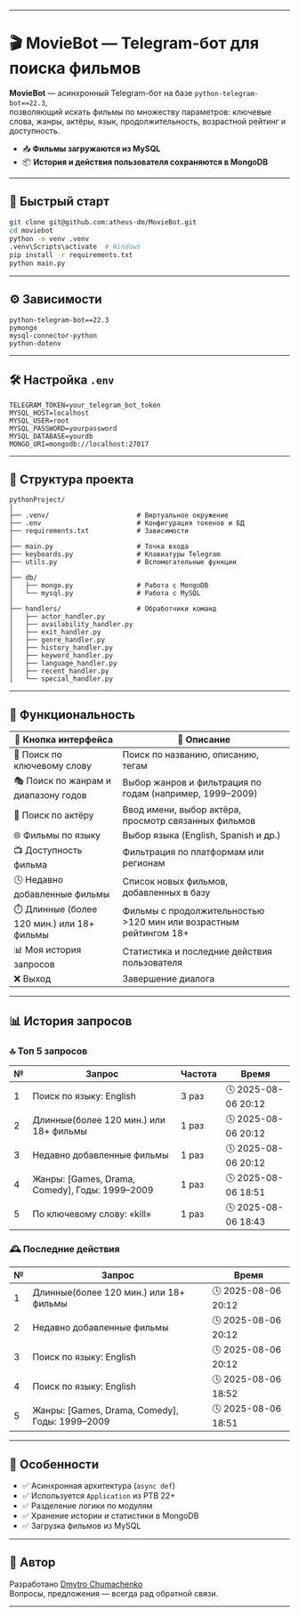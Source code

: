 
---

# 🎬 MovieBot — Telegram-бот для поиска фильмов

**MovieBot** — асинхронный Telegram-бот на базе `python-telegram-bot==22.3`,  
позволяющий искать фильмы по множеству параметров: ключевые слова, жанры, актёры, язык, продолжительность, возрастной рейтинг и доступность.

- 📥 **Фильмы загружаются из MySQL**
- 📦 **История и действия пользователя сохраняются в MongoDB**

---

## 🚀 Быстрый старт

```bash
git clone git@github.com:atheus-dm/MovieBot.git
cd moviebot
python -m venv .venv
.venv\Scripts\activate  # Windows
pip install -r requirements.txt
python main.py
```

---

## ⚙️ Зависимости

```text
python-telegram-bot==22.3
pymongo
mysql-connector-python
python-dotenv
```

---

## 🛠️ Настройка `.env`

```env
TELEGRAM_TOKEN=your_telegram_bot_token
MYSQL_HOST=localhost
MYSQL_USER=root
MYSQL_PASSWORD=yourpassword
MYSQL_DATABASE=yourdb
MONGO_URI=mongodb://localhost:27017
```

---

## 📁 Структура проекта

```
pythonProject/
│
├── .venv/                      # Виртуальное окружение
├── .env                        # Конфигурация токенов и БД
├── requirements.txt            # Зависимости
│
├── main.py                     # Точка входа
├── keyboards.py                # Клавиатуры Telegram
├── utils.py                    # Вспомогательные функции
│
├── db/
│   ├── mongo.py                # Работа с MongoDB
│   └── mysql.py                # Работа с MySQL
│
├── handlers/                   # Обработчики команд
│   ├── actor_handler.py
│   ├── availability_handler.py
│   ├── exit_handler.py
│   ├── genre_handler.py
│   ├── history_handler.py
│   ├── keyword_handler.py
│   ├── language_handler.py
│   ├── recent_handler.py
│   └── special_handler.py
```

---

## 🧠 Функциональность

| 🔘 Кнопка интерфейса                             | 📌 Описание                                                                 |
|--------------------------------------------------|-----------------------------------------------------------------------------|
| 🔎 Поиск по ключевому слову                      | Поиск по названию, описанию, тегам                                          |
| 🎭 Поиск по жанрам и диапазону годов             | Выбор жанров и фильтрация по годам (например, 1999–2009)                    |
| 👤 Поиск по актёру                               | Ввод имени, выбор актёра, просмотр связанных фильмов                        |
| 🌐 Фильмы по языку                               | Выбор языка (English, Spanish и др.)                                        |
| 📺 Доступность фильма                            | Фильтрация по платформам или регионам                                       |
| 🕓 Недавно добавленные фильмы                    | Список новых фильмов, добавленных в базу                                    |
| ⏱️ Длинные (более 120 мин.) или 18+ фильмы       | Фильмы с продолжительностью >120 мин или возрастным рейтингом 18+           |
| 📊 Моя история запросов                          | Статистика и последние действия пользователя                                |
| ❌ Выход                                         | Завершение диалога                                                          |

---

## 📊 История запросов

### 🔝 Топ 5 запросов

| № | Запрос                                                  | Частота | Время                |
|----|----------------------------------------------------------|---------|----------------------|
| 1  | Поиск по языку: English                                  | 3 раз   | 🕓 2025-08-06 20:12  |
| 2  | Длинные(более 120 мин.) или 18+ фильмы                   | 1 раз   | 🕓 2025-08-06 20:12  |
| 3  | Недавно добавленные фильмы                               | 1 раз   | 🕓 2025-08-06 20:12  |
| 4  | Жанры: [Games, Drama, Comedy], Годы: 1999–2009           | 1 раз   | 🕓 2025-08-06 18:51  |
| 5  | По ключевому слову: «kill»                               | 1 раз   | 🕓 2025-08-06 18:43  |

### 🕰️ Последние действия

| № | Запрос                                                  | Время                |
|----|----------------------------------------------------------|----------------------|
| 1  | Длинные(более 120 мин.) или 18+ фильмы                   | 🕓 2025-08-06 20:12  |
| 2  | Недавно добавленные фильмы                               | 🕓 2025-08-06 20:12  |
| 3  | Поиск по языку: English                                  | 🕓 2025-08-06 20:12  |
| 4  | Поиск по языку: English                                  | 🕓 2025-08-06 18:52  |
| 5  | Жанры: [Games, Drama, Comedy], Годы: 1999–2009           | 🕓 2025-08-06 18:51  |

---

## 📌 Особенности

- ✅ Асинхронная архитектура (`async def`)
- ✅ Используется `Application` из PTB 22+
- ✅ Разделение логики по модулям
- ✅ Хранение истории и статистики в MongoDB
- ✅ Загрузка фильмов из MySQL

---

## 👤 Автор

Разработано [Dmytro Chumachenko](https://www.linkedin.com/in/dmitriy-chumachenko)  
Вопросы, предложения — всегда рад обратной связи.

---
